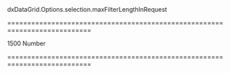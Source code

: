 <!--id-->dxDataGrid.Options.selection.maxFilterLengthInRequest<!--/id-->
===========================================================================
<!--hidden--><!--/hidden-->
<!--default-->1500<!--/default-->
<!--type-->Number<!--/type-->
===========================================================================

<!--shortDescription-->

<!--/shortDescription-->

<!--fullDescription-->

<!--/fullDescription-->